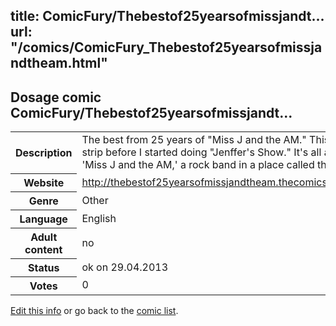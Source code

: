 title: ComicFury/Thebestof25yearsofmissjandt...
url: "/comics/ComicFury_Thebestof25yearsofmissjandtheam.html"
---
Dosage comic ComicFury/Thebestof25yearsofmissjandt...
-----------------------------------------

<p id="msg"></p>
<script type="text/javascript">
if (window.location.search === '?edit_info_mail=sent_ok') {
  var elem = document.getElementById("msg");
  elem.innerHTML = 'Edited information sucessfully sent.';
  elem.className = 'ok';
}
</script>
<table class="comicinfo">
<tr>
<th>Description</th><td>The best from 25 years of &quot;Miss J and the AM.&quot; This was my strip before I started doing &quot;Jenffer's Show.&quot; It's all about 'Miss J and the AM,' a rock band in a place called the Yukon.</td>
</tr>
<tr>
<th>Website</th><td><a href="http://thebestof25yearsofmissjandtheam.thecomicseries.com/">http://thebestof25yearsofmissjandtheam.thecomicseries.com/</a></td>
</tr>
<tr>
<th>Genre</th><td>Other</td>
</tr>
<tr>
<th>Language</th><td>English</td>
</tr>
<tr>
<th>Adult content</th><td>no</td>
</tr>
<tr>
<th>Status</th><td>ok on 29.04.2013</td>
</tr>
<tr>
<th>Votes</th><td>0</td>
</tr>
</table>

[Edit this info](ComicFury_Thebestof25yearsofmissjandtheam_edit.html) or go back to the [comic list](../comic-index.html).
